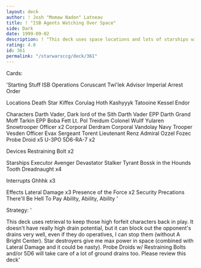 ```yaml
---
layout: deck
author: ! Josh "Momaw Nadon" Latneau
title: ! "ISB Agents Watching Over Space"
side: Dark
date: 1999-09-02
description: ! "This deck uses space locations and lots of starships with high power to stop the rebel fleet dead in its tracks. Imperial Arrest Order is great, allowing your imperials to have really high power. Also, when you play space, it saves you from getting that E"
rating: 4.0
id: 361
permalink: "/starwarsccg/deck/361"
---
```

Cards: 

'Starting Stuff
ISB Operations
Coruscant
Twi'lek Advisor
Imperial Arrest Order

Locations
Death Star
Kiffex
Corulag
Hoth
Kashyyyk
Tatooine
Kessel
Endor

Characters
Darth Vader, Dark lord of the Sith
Darth Vader
EPP Darth
Grand Moff Tarkin
EPP Boba Fett
Lt. Pol Treidum
Colonel Wullf Yularen
Snowtrooper Officer x2
Corporal Derdram
Corporal Vandolay
Navy Trooper Vesden
Officer Evax
Sergeant Torent
Lieutenant Renz
Admiral Ozzel
Fozec
Probe Droid x5
U-3PO
5D6-RA-7 x2

Devices
Restraining Bolt x2

Starships
Executor
Avenger
Devastator
Stalker
Tyrant
Bossk in the Hounds Tooth
Dreadnaught x4

Interrupts
Ghhhk x3

Effects
Lateral Damage x3
Presence of the Force x2
Security Precations
There'll Be Hell To Pay
Ability, Ability, Ability
'

Strategy: '

This deck uses retrieval to keep those high forfeit characters back in play. It doesn't have really high drain potential, but it can block out the opponent's drains very well, even if they do operatives, I can stop them (without A Bright Center). Star destroyers give me max power in space (combined with Lateral Damage and it could be nasty). Probe Droids w/ Restraining Bolts and/or 5D6 will take care of a lot of ground drains too. Please review this deck'
